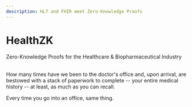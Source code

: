 ```yaml
---
description: HL7 and FHIR meet Zero-Knowledge Proofs
---
```


# HealthZK

Zero-Knowledge Proofs for the Healthcare & Biopharmaceutical Industry

\
How many times have we been to the doctor's office and, upon arrival, are bestowed with a stack of paperwork to complete -- your entire medical history -- at least, as much as you can recall.

Every time you go into an office, same thing.
